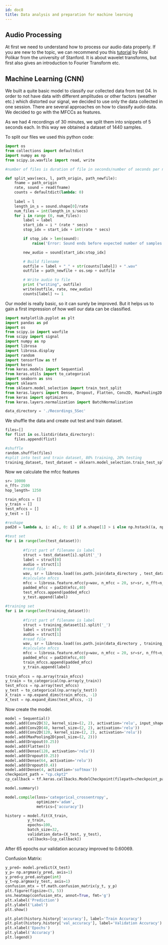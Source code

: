 ```yaml
---
id: doc8
title: Data analysis and preparation for machine learning
---
```


## Audio Processing 

At first we need to understand how to process our audio data properly. If you are new to the topic, we can recommend you this [tutorial](https://ccrma.stanford.edu/~unjung/mylec/WTpart1.html ) by Robi Polikar from the university of Stanford. It is about wavelet transforms, but first also gives an introduction to Fourier Transform etc. 

## Machine Learning (CNN)

We built a quite basic model to classify our collected data from test 04. In order to not have data with different amplitudes or other factors (weather etc.) which distorted our signal, we decided to use only the data collected in one session. 
There are several approaches on how to classify audio data. We decided to go with the MFCCs as features. 

As we had 4 recordings of 30 minutes, we split them into snippets of 5 seconds each. In this way we obtained a dataset of 1440 samples.

To split our files we used this python code: 

```python
import os
from collections import defaultdict
import numpy as np
from scipy.io.wavfile import read, write

#number of files is duration of file in seconds/number of seconds per new file

def split_wav(secs, l, path_origin, path_newfile):
    fname = path_origin
    rate, sound = read(fname)
    counts = defaultdict(lambda: 0)
    
    label = l
    length_in_s = sound.shape[0]/rate
    num_files = int(length_in_s/secs)
    for i in range (0, num_files):
        label = label
        start_idx = i * (rate * secs)
        stop_idx = start_idx + int(rate * secs)

        if stop_idx > len(sound):
            raise('Error: Sound ends before expected number of samples reached for index:' + str(i))

        new_audio = sound[start_idx:stop_idx]

        # Build filename
        outfile = label + "_" + str(counts[label]) + ".wav"
        outfile = path_newfile + os.sep + outfile

        # Write audio to file
        print ("writing", outfile)
        write(outfile, rate, new_audio)
        counts[label] += 1
```       

Our model is really basic, so it can surely be improved. But it helps us to gain a first impression of how well our data can be classified.

```python 
import matplotlib.pyplot as plt
import pandas as pd
import os
from scipy.io import wavfile
from scipy import signal
import numpy as np
import librosa
import librosa.display
import random
import tensorflow as tf
import keras
from keras.models import Sequential
from keras.utils import to_categorical
import seaborn as sns
import sklearn
from sklearn.model_selection import train_test_split
from keras.layers import Dense, Dropout, Flatten, Conv2D, MaxPooling2D
from keras import optimizers
from keras.layers.normalization import BatchNormalization
```

```python
data_directory = './Recordings_5Sec'
```

We shuffle the data and create out test and train dataset.

```python
files=[]
for flist in os.listdir(data_directory):
    files.append(flist)
```
```python
#shuffle
random.shuffle(files)
#split into test and train dataset, 80% training, 20% testing
training_dataset, test_dataset = sklearn.model_selection.train_test_split(files, train_size=0.8, test_size=0.2)
```

Now we calculate the mfcc features

```python
sr= 10000
n_fft= 2500
hop_length= 1250

train_mfccs = []
y_train = []
test_mfccs = []
y_test = []

#reshape
pad2d = lambda a, i: a[:, 0: i] if a.shape[1] > i else np.hstack((a, np.zeros((a.shape[0],i - a.shape[1]))))

#test set
for i in range(len(test_dataset)):
        
        #first part of filename is label
        struct = test_dataset[i].split('_')
        label = struct[0]
        audio = struct[1]
        #read file
        wav, sr = librosa.load((os.path.join(data_directory , test_dataset[i])), sr=None) 
        #calculate mfccs
        mfcc = librosa.feature.mfcc(y=wav, n_mfcc = 20, sr=sr, n_fft=n_fft, hop_length=hop_length, power=2.0)
        padded_mfcc = pad2d(mfcc,40) 
        test_mfccs.append(padded_mfcc)
        y_test.append(label)
    
#training set
for i in range(len(training_dataset)):
        
        #first part of filename is label
        struct = training_dataset[i].split('_')
        label = struct[0]
        audio = struct[1]
        #read file
        wav, sr = librosa.load((os.path.join(data_directory , training_dataset[i])), sr=None) 
        #calculate mfccs
        mfcc = librosa.feature.mfcc(y=wav, n_mfcc = 20, sr=sr, n_fft=n_fft, hop_length=hop_length, power=2.0)
        padded_mfcc = pad2d(mfcc,40) 
        train_mfccs.append(padded_mfcc)
        y_train.append(label)
        
train_mfccs = np.array(train_mfccs)
y_train = to_categorical(np.array(y_train))
test_mfccs = np.array(test_mfccs)
y_test = to_categorical(np.array(y_test))
X_train = np.expand_dims(train_mfccs, -1)
X_test = np.expand_dims(test_mfccs, -1)
```
Now create the model.

```python
model = Sequential()
model.add(Conv2D(32, kernel_size=(2, 2), activation='relu', input_shape=(X_train[0].shape)))
model.add(Conv2D(48, kernel_size=(2, 2), activation='relu'))
model.add(Conv2D(120, kernel_size=(2, 2), activation='relu'))
model.add(MaxPooling2D(pool_size=(2, 2)))
model.add(Dropout(0.25))
model.add(Flatten())
model.add(Dense(128, activation='relu'))
model.add(Dropout(0.25))
model.add(Dense(64, activation='relu'))
model.add(Dropout(0.4))
model.add(Dense(4, activation='softmax'))
checkpoint_path = "cp.ckpt2"
cp_callback = tf.keras.callbacks.ModelCheckpoint(filepath=checkpoint_path,save_best_only=True,mode='max',monitor='val_accuracy',verbose=1)

model.summary()
```

```python
model.compile(loss='categorical_crossentropy',
              optimizer='adam',
              metrics=['accuracy'])

history = model.fit(X_train,
          y_train,
          epochs=100,
          batch_size=32,
          validation_data=(X_test, y_test),
          callbacks=[cp_callback])
```

After 65 epochs our validation accuracy improved to 0.60069.

Confusion Matrix:

```python
y_pred= model.predict(X_test)
y_p= np.argmax(y_pred, axis=1)
y_pred=y_pred.astype(int)
y_t=np.argmax(y_test, axis=1)
confusion_mtx = tf.math.confusion_matrix(y_t, y_p) 
plt.figure(figsize=(5, 5))
sns.heatmap(confusion_mtx, annot=True, fmt='g')
plt.xlabel('Prediction')
plt.ylabel('Label')
plt.show()
```

```python
plt.plot(history.history['accuracy'], label='Train Accuracy')
plt.plot(history.history['val_accuracy'], label='Validation Accuracy')
plt.xlabel('Epochs')
plt.ylabel('Accuracy')
plt.legend()
```